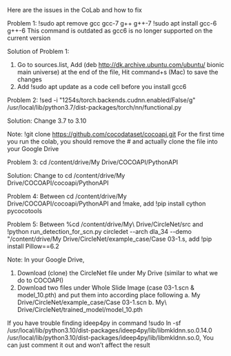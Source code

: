 Here are the issues in the CoLab and how to fix

Problem 1: 
!sudo apt remove gcc gcc-7 g++ g++-7
!sudo apt install gcc-6 g++-6
This command is outdated as gcc6 is no longer supported on the current version 

Solution of Problem 1: 
1. Go to sources.list, Add (deb http://dk.archive.ubuntu.com/ubuntu/ bionic main universe) at the end of the file, Hit command+s (Mac) to save the changes
2.	Add !sudo apt update as a code cell before you install gcc6


Problem 2:
!sed -i "1254s/torch\.backends\.cudnn\.enabled/False/g" /usr/local/lib/python3.7/dist-packages/torch/nn/functional.py 

Solution: Change 3.7 to 3.10

Note: 
!git clone https://github.com/cocodataset/cocoapi.git 
For the first time you run the colab, you should remove the # and actually clone the file into your Google Drive 

Problem 3: 
cd /content/drive/My Drive/COCOAPI/PythonAPI

Solution: Change to cd /content/drive/My Drive/COCOAPI/cocoapi/PythonAPI

Problem 4: 
Between cd /content/drive/My Drive/COCOAPI/cocoapi/PythonAPI and !make, add !pip install cython pycocotools


Problem 5:
Between %cd /content/drive/My\ Drive/CircleNet/src and !python run_detection_for_scn.py circledet --arch dla_34 --demo "/content/drive/My Drive/CircleNet/example_case/Case 03-1.s, add !pip install Pillow==6.2

Note: 
In your Google Drive, 
1.	Download (clone) the CircleNet file under My Drive (similar to what we do to COCOAPI)
2.	Download two files under Whole Slide Image (case 03-1.scn & model_10.pth) and put them into according place following 
a.	My Drive/CircleNet/example_case/Case 03-1.scn
b.	My\ Drive/CircleNet/trained_model/model_10.pth

If you have trouble finding ideep4py in command !sudo ln -sf /usr/local/lib/python3.10/dist-packages/ideep4py/lib/libmkldnn.so.0.14.0 /usr/local/lib/python3.10/dist-packages/ideep4py/lib/libmkldnn.so.0, 
You can just comment it out and won’t affect the result




